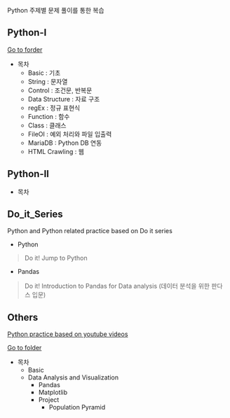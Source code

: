 Python 주제별 문제 풀이를 통한 복습

## Python-I 
[Go to forder](https://github.com/jungmyung-kr/Python_Review/tree/main/Python-I)

* 목차
  * Basic : 기초
  * String : 문자열
  * Control : 조건문, 반복문
  * Data Structure : 자료 구조
  * regEx : 정규 표현식
  * Function : 함수
  * Class : 클래스
  * FileOI : 예외 처리와 파일 입출력 
  * MariaDB : Python DB 연동
  * HTML Crawling : 웹 

## Python-II

* 목차

## Do_it_Series

Python and Python related practice based on Do it series

* Python 
> Do it! Jump to Python

* Pandas
> Do it! Introduction to Pandas for Data analysis (데이터 분석을 위한 판다스 입문)


## Others

[Python practice based on youtube videos](https://youtube.com/@nadocoding)  

[Go to folder](https://github.com/jungmyung-kr/Python_Review/tree/main/Others)
* 목차 
  * Basic
  * Data Analysis and Visualization
    * Pandas
    * Matplotlib 
    * Project 
      * Population Pyramid
